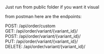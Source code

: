 Just run from public folder if you want it visual

from postman here are the endpoints:

POST: /api/order/custom<br/>
GET: /api/order/variant/{variant_id}/<br/>
POST: /api/order/variant/{variant_id}/<br/>
PUT: /api/order/variant/{variant_id}/<br/>
DELETE: /api/order/variant/{variant_id}/<br/>

